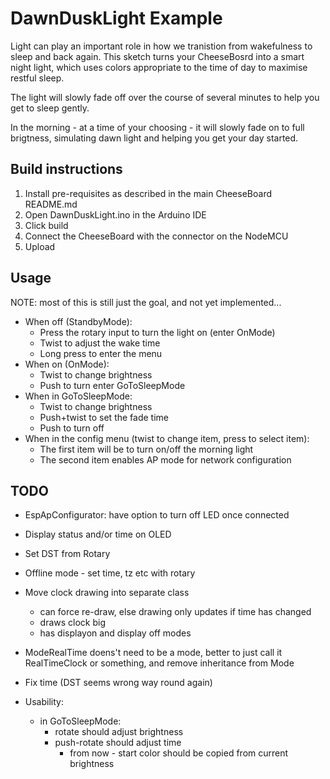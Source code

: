 # DawnDuskLight Example

Light can play an important role in how we tranistion from wakefulness to sleep and back again. This sketch turns your CheeseBosrd into a smart night light, which uses colors appropriate to the time of day to maximise restful sleep.  

The light will slowly fade off over the course of several minutes to help you get to sleep gently.  

In the morning - at a time of your choosing - it will slowly fade on to full brigtness, simulating dawn light and helping you get your day started.

## Build instructions

1. Install pre-requisites as described in the main CheeseBoard README.md
2. Open DawnDuskLight.ino in the Arduino IDE
3. Click build
4. Connect the CheeseBoard with the connector on the NodeMCU
5. Upload

## Usage

NOTE: most of this is still just the goal, and not yet implemented...

* When off (StandbyMode):
   * Press the rotary input to turn the light on (enter OnMode)
   * Twist to adjust the wake time
   * Long press to enter the menu
* When on (OnMode):
   * Twist to change brightness
   * Push to turn enter GoToSleepMode
* When in GoToSleepMode:
   * Twist to change brightness
   * Push+twist to set the fade time
   * Push to turn off
* When in the config menu (twist to change item, press to select item):
   * The first item will be to turn on/off the morning light
   * The second item enables AP mode for network configuration
   
## TODO

+ EspApConfigurator: have option to turn off LED once connected
+ Display status and/or time on OLED
+ Set DST from Rotary
+ Offline mode - set time, tz etc with rotary

+ Move clock drawing into separate class 
  - can force re-draw, else drawing only updates if time has changed
  - draws clock big
  - has displayon and display off modes

+ ModeRealTime doens't need to be a mode, better to just call it
  RealTimeClock or something, and remove inheritance from Mode

+ Fix time (DST seems wrong way round again)

+ Usability:
  - in GoToSleepMode:
    - rotate should adjust brightness
    - push-rotate should adjust time
      - from now - start color should be copied from current brightness

